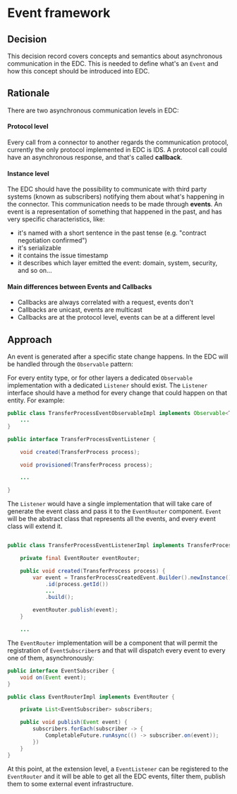 # Event framework

## Decision

This decision record covers concepts and semantics about asynchronous communication in the EDC.
This is needed to define what's an `Event` and how this concept should be introduced into EDC.

## Rationale

There are two asynchronous communication levels in EDC:

#### Protocol level
Every call from a connector to another regards the communication protocol, currently the only protocol implemented in EDC is IDS.
A protocol call could have an asynchronous response, and that's called **callback**.

#### Instance level
The EDC should have the possibility to communicate with third party systems (known as subscribers) notifying them about what's happening in the connector. This communication needs to be made through **events**.
An event is a representation of something that happened in the past, and has very specific characteristics, like:
- it's named with a short sentence in the past tense (e.g. "contract negotiation confirmed")
- it's serializable
- it contains the issue timestamp
- it describes which layer emitted the event: domain, system, security, and so on...

#### Main differences between Events and Callbacks
- Callbacks are always correlated with a request, events don't
- Callbacks are unicast, events are multicast
- Callbacks are at the protocol level, events can be at a different level

## Approach

An event is generated after a specific state change happens.
In the EDC will be handled through the `Observable` pattern:

For every entity type, or for other layers a dedicated `Observable` implementation with a dedicated `Listener` should exist.
The `Listener` interface should have a method for every change that could happen on that entity. For example:
```java
public class TransferProcessEventObservableImpl implements Observable<TransferProcessEventListener> {
    ...
}

public interface TransferProcessEventListener {

    void created(TransferProcess process);

    void provisioned(TransferProcess process);

    ...

}
```

The `Listener` would have a single implementation that will take care of generate the event class and pass it to the `EventRouter` component.
`Event` will be the abstract class that represents all the events, and every event class will extend it.


```java

public class TransferProcessEventListenerImpl implements TransferProcessEventListener {

    private final EventRouter eventRouter;

    public void created(TransferProcess process) {
        var event = TransferProcessCreatedEvent.Builder().newInstance()
            .id(process.getId())
            ...
            .build();

        eventRouter.publish(event);
    }

    ...

```

The `EventRouter` implementation will be a component that will permit the registration of `EventSubscriber`s and that will dispatch every event to every one of them, asynchronously:

```java
public interface EventSubscriber {
    void on(Event event);
}

public class EventRouterImpl implements EventRouter {

    private List<EventSubscriber> subscribers;

    public void publish(Event event) {
        subscribers.forEach(subscriber -> {
            CompletableFuture.runAsync(() -> subscriber.on(event));
        })
    }
}
```

At this point, at the extension level, a `EventListener` can be registered to the `EventRouter` and it will be able to get all the EDC events, filter them, publish them to some external event infrastructure.
